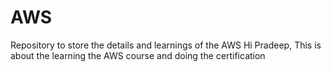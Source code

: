 # AWS
Repository to store the details and learnings of the AWS
Hi Pradeep,
This is about the learning the AWS course and doing the certification
